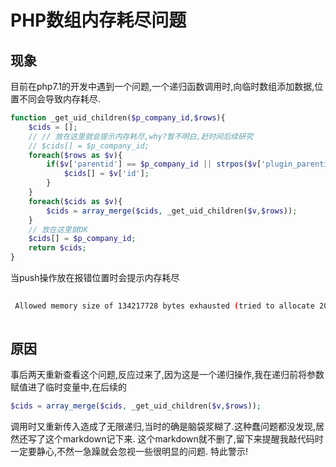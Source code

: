 # PHP数组内存耗尽问题

## 现象

目前在php7.1的开发中遇到一个问题,一个递归函数调用时,向临时数组添加数据,位置不同会导致内存耗尽.

```php
function _get_uid_children($p_company_id,$rows){
    $cids = [];
    // // 放在这里就会提示内存耗尽,why?暂不明白,赶时间后续研究
    // $cids[] = $p_company_id;
    foreach($rows as $v){
        if($v['parentid'] == $p_company_id || strpos($v['plugin_parentid_auth'],','.$p_company_id.',')){
            $cids[] = $v['id'];
        }
    }
    foreach($cids as $v){
        $cids = array_merge($cids, _get_uid_children($v,$rows));
    }
    // 放在这里就OK
    $cids[] = $p_company_id;
    return $cids;
}
```

当push操作放在报错位置时会提示内存耗尽

```sh
 
 Allowed memory size of 134217728 bytes exhausted (tried to allocate 20480 bytes)
 
```

## 原因

事后两天重新查看这个问题,反应过来了,因为这是一个递归操作,我在递归前将参数赋值进了临时变量中,在后续的
```php
$cids = array_merge($cids, _get_uid_children($v,$rows));
```
调用时又重新传入造成了无限递归,当时的确是脑袋浆糊了.这种蠢问题都没发现,居然还写了这个markdown记下来.
这个markdown就不删了,留下来提醒我敲代码时一定要静心,不然一急躁就会忽视一些很明显的问题.
特此警示!